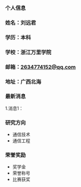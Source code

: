 ### 个人信息
### 姓名：刘远君
### 学历：本科
### 学校：浙江万里学院
### 邮箱：2634774152@qq.com
### 地址：广西北海

### 最新消息
1.消息1：

### 研究方向
- 通信技术
- 通信工程

### 荣誉奖励
- 奖学金
- 荣誉称号
- 比赛获奖
